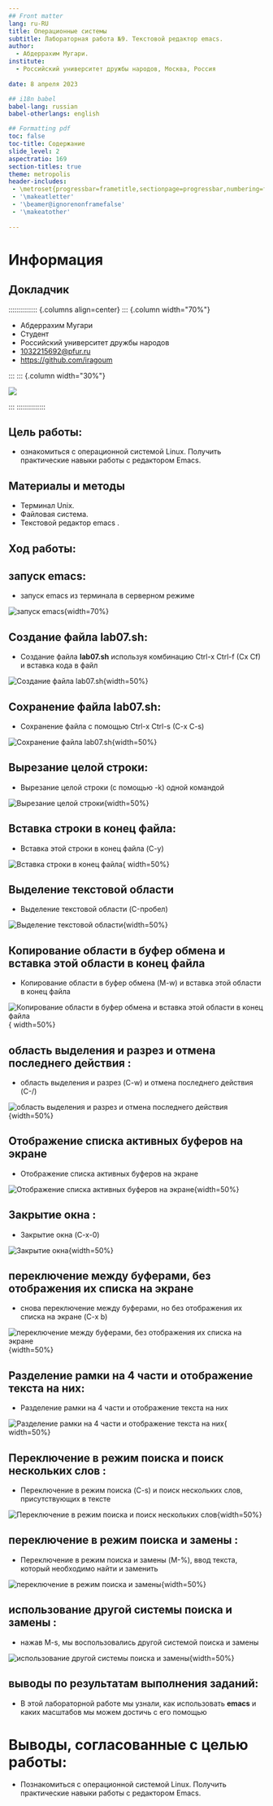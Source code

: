 ```yaml
---
## Front matter
lang: ru-RU
title: Операционные системы
subtitle: Лабораторная работа №9. Текстовой редактор emacs.
author:
  - Абдеррахим Мугари.
institute:
  - Российский университет дружбы народов, Москва, Россия
  
date: 8 апреля 2023

## i18n babel
babel-lang: russian
babel-otherlangs: english

## Formatting pdf
toc: false
toc-title: Содержание
slide_level: 2
aspectratio: 169
section-titles: true
theme: metropolis
header-includes:
 - \metroset{progressbar=frametitle,sectionpage=progressbar,numbering=fraction}
 - '\makeatletter'
 - '\beamer@ignorenonframefalse'
 - '\makeatother'
 
---
```


# Информация

## Докладчик

:::::::::::::: {.columns align=center}
::: {.column width="70%"}

  * Абдеррахим Мугари
  * Студент
  * Российский университет дружбы народов
  * [1032215692@pfur.ru](mailto:1032215692@pfur.ru)
  * <https://github.com/iragoum>

:::
::: {.column width="30%"}

![](./image/mougari.jpg)

:::
::::::::::::::


## Цель работы:

-  ознакомиться с операционной системой Linux. Получить практические навыки работы с редактором Emacs.

## Материалы и методы

- Терминал Unix.
- Файловая система.
- Текстовой редактор emacs .

## Ход работы:

## запуск emacs:

- запуск emacs из терминала в серверном режиме

![запуск emacs](image/2.png){width=70%}

## Создание файла **lab07.sh**:

- Создание файла **lab07.sh** используя комбинацию Ctrl-x Ctrl-f (Cx Cf) и вставка кода в файл

![Создание файла **lab07.sh**](image/2.png){width=50%}

## Сохранение файла **lab07.sh**:

- Сохранение файла с помощью Ctrl-x Ctrl-s (C-x C-s)

![Сохранение файла **lab07.sh**](image/3.png){width=50%}

## Вырезание целой строки:

- Вырезание целой строки (с помощью -k) одной командой

![Вырезание целой строки](image/4.png){width=50%}

## Вставка строки в конец файла:

- Вставка этой строки в конец файла (C-y)

![Вставка строки в конец файла](image/5.png){ width=50%}


## Выделение текстовой области  

- Выделение текстовой области (C-пробел)

![Выделение текстовой области ](image/6.png){width=50%}

## Копирование области в буфер обмена и вставка этой области в конец файла

- Копирование области в буфер обмена (M-w) и вставка этой области в конец файла

![Копирование области в буфер обмена и вставка этой области в конец файла](image/7.png){ width=50%}

## область выделения и разрез и отмена последнего действия :


- область выделения и разрез (C-w) и отмена последнего действия (C-/)

![область выделения и разрез и отмена последнего действия](image/8.png){width=50%}


## Отображение списка активных буферов на экране


- Отображение списка активных буферов на экране 

![Отображение списка активных буферов на экране](image/9.png){width=50%}

## Закрытие окна :

- Закрытие окна (C-x-0)

![Закрытие окна](image/11.png){width=50%}

## переключение между буферами, без отображения их списка на экране 

- снова переключение между буферами, но без отображения их списка на экране (C-x b)

![переключение между буферами, без отображения их списка на экране ](image/12.png){width=50%}

## Разделение рамки на 4 части и отображение текста на них:

- Разделение рамки на 4 части и отображение текста на них

![Разделение рамки на 4 части и отображение текста на них](image/13.png){ width=50%}

## Переключение в режим поиска и поиск нескольких слов :

- Переключение в режим поиска (C-s) и поиск нескольких слов, присутствующих в тексте

![Переключение в режим поиска и поиск нескольких слов](image/14.png){width=50%}

## переключение в режим поиска и замены : 

- Переключение в режим поиска и замены (M-%), ввод текста, который необходимо найти и заменить

![переключение в режим поиска и замены](image/15.png){width=50%}

## использование другой системы поиска и замены :

- нажав M-s, мы воспользовались другой системой поиска и замены

![использование другой системы поиска и замены](image/16.png){width=50%}


## выводы по результатам выполнения заданий:

- В этой лабораторной работе мы узнали, как использовать **emacs** и каких масштабов мы можем достичь с его помощью
  
# Выводы, согласованные с целью работы:

- Познакомиться с операционной системой Linux. Получить практические навыки работы с редактором Emacs.

